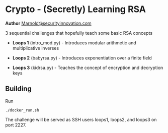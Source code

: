 # Crypto - (Secretly) Learning RSA
**Author** Marnold@securityinnovation.com

3 sequential challenges that hopefully teach some basic RSA concepts

* **Loops 1** (intro_mod.py) - Introduces modular arithmetic and multiplicative inverses

* **Loops 2** (babyrsa.py) - Introduces exponentiation over a finite field

* **Loops 3** (kidrsa.py) - Teaches the concept of encryption and decryption keys

## Building

Run

```
./docker_run.sh
```

The challenge will be served as SSH users loops1, loops2, and loops3 on port 2227.
